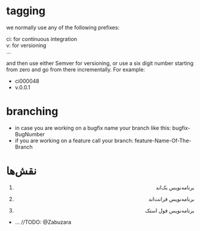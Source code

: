 # tagging
we normally use any of the following prefixes: 
    
ci: for continuous integration  
v: for versioning  
...

and then use either Semver for versioning, or use a six digit number starting from zero and go from there incrementally. For example:  
- ci000048  
- v.0.0.1  

# branching
- in case you are working on a bugfix name your branch like this: bugfix-BugNumber  
- if you are working on a feature call your branch: feature-Name-Of-The-Branch

# <h1>نقش‌ها</h1>
<ol>
    <li>
        <p dir="rtl" align="right">برنامه‌نویس بک‌اند</p>
    </li>
    <li>
        <p dir="rtl" align="right">برنامه‌نویس فرانت‌اند</p>
    </li>
    <li>
        <p dir="rtl" align="right">برنامه‌نویس فول استک</p>
    </li>
</ol>

  - ... //TODO: @Zabuzara
